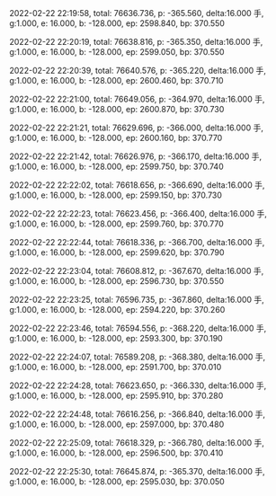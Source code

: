 2022-02-22 22:19:58, total: 76636.736, p: -365.560, delta:16.000 手, g:1.000, e: 16.000, b: -128.000, ep: 2598.840, bp: 370.550

2022-02-22 22:20:19, total: 76638.816, p: -365.350, delta:16.000 手, g:1.000, e: 16.000, b: -128.000, ep: 2599.050, bp: 370.550

2022-02-22 22:20:39, total: 76640.576, p: -365.220, delta:16.000 手, g:1.000, e: 16.000, b: -128.000, ep: 2600.460, bp: 370.710

2022-02-22 22:21:00, total: 76649.056, p: -364.970, delta:16.000 手, g:1.000, e: 16.000, b: -128.000, ep: 2600.870, bp: 370.730

2022-02-22 22:21:21, total: 76629.696, p: -366.000, delta:16.000 手, g:1.000, e: 16.000, b: -128.000, ep: 2600.160, bp: 370.770

2022-02-22 22:21:42, total: 76626.976, p: -366.170, delta:16.000 手, g:1.000, e: 16.000, b: -128.000, ep: 2599.750, bp: 370.740

2022-02-22 22:22:02, total: 76618.656, p: -366.690, delta:16.000 手, g:1.000, e: 16.000, b: -128.000, ep: 2599.150, bp: 370.730

2022-02-22 22:22:23, total: 76623.456, p: -366.400, delta:16.000 手, g:1.000, e: 16.000, b: -128.000, ep: 2599.760, bp: 370.770

2022-02-22 22:22:44, total: 76618.336, p: -366.700, delta:16.000 手, g:1.000, e: 16.000, b: -128.000, ep: 2599.620, bp: 370.790

2022-02-22 22:23:04, total: 76608.812, p: -367.670, delta:16.000 手, g:1.000, e: 16.000, b: -128.000, ep: 2596.730, bp: 370.550

2022-02-22 22:23:25, total: 76596.735, p: -367.860, delta:16.000 手, g:1.000, e: 16.000, b: -128.000, ep: 2594.220, bp: 370.260

2022-02-22 22:23:46, total: 76594.556, p: -368.220, delta:16.000 手, g:1.000, e: 16.000, b: -128.000, ep: 2593.300, bp: 370.190

2022-02-22 22:24:07, total: 76589.208, p: -368.380, delta:16.000 手, g:1.000, e: 16.000, b: -128.000, ep: 2591.700, bp: 370.010

2022-02-22 22:24:28, total: 76623.650, p: -366.330, delta:16.000 手, g:1.000, e: 16.000, b: -128.000, ep: 2595.910, bp: 370.280

2022-02-22 22:24:48, total: 76616.256, p: -366.840, delta:16.000 手, g:1.000, e: 16.000, b: -128.000, ep: 2597.000, bp: 370.480

2022-02-22 22:25:09, total: 76618.329, p: -366.780, delta:16.000 手, g:1.000, e: 16.000, b: -128.000, ep: 2596.500, bp: 370.410

2022-02-22 22:25:30, total: 76645.874, p: -365.370, delta:16.000 手, g:1.000, e: 16.000, b: -128.000, ep: 2595.030, bp: 370.050